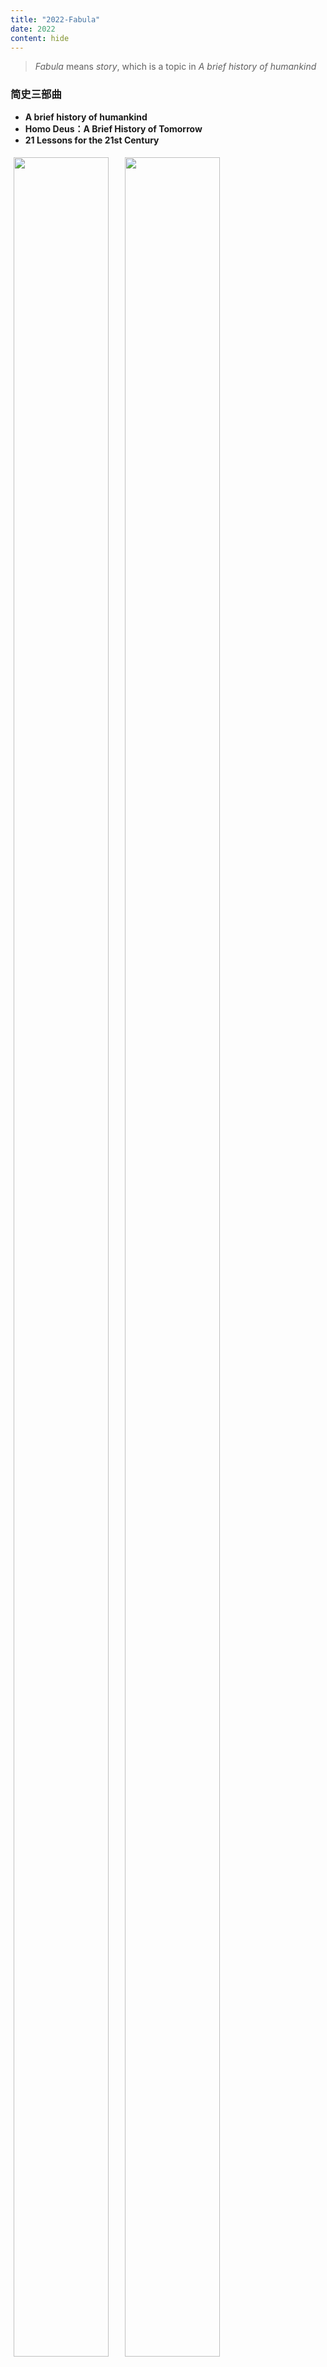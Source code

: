 ```yaml
---
title: "2022-Fabula"
date: 2022
content: hide
---
```


> *Fabula* means *story*, which is a topic in *A brief history of humankind*


### 简史三部曲

- **A brief history of humankind**
- **Homo Deus：A Brief History of Tomorrow**
- **21 Lessons for the 21st Century**

<style>
    .column {
        float: left;
        width: 33.33%;
        padding: 5px;
    }

    .row::after {
        content: "";
        clear: both;
        display: table;
    }
</style>

<div class="row">
    <div class="column"> 
        <img src="2022-01-13-23-48-57.png" style="width: 95%"> 
    </div>
    <div class="column">
        <img src="2022-01-13-23-49-08.png" style="width: 95%"> 
    </div>
    <div class="column">
        <img src="2022-01-13-23-49-15.png" style="width: 95%"> 
    </div>
</div>

从史前到未来，再回到21世纪的旅行，有各种各样的**意义之网**。


### To Kill a Mocking Bird

![](2022-03-15-09-12-55.png#center-small)

>   “依然是夏天，孩子们走近了。男孩身后拖着根鱼竿踯躅不前。一个男人双手叉腰站在那里等他。夏天，他的孩子们在前院和朋友玩耍，自编自演着他们古怪的小话剧。
> 
>   秋天，他的孩子们在杜博斯太太房前的人行道上打架。男孩扶着他妹妹站起来，过后他们一起走回家去。秋天，他的孩子们小跑着来回经过那个街角，每天的苦恼和得意都写在脸上。他们在橡树前停下了，表情又欣喜又困惑，还带着忧虑。
>
>   冬天，他的孩子们在院门前哆嗦着，黑色的剪影衬着熊熊燃烧的房屋。冬天，那男人走上街头，扔下眼镜，射死了一只疯狗。
> 
>   夏天，他眼看着他的孩子们心碎了。又到了秋天，怪人的孩子们需要他了。”


### 进化心理学

![](2022-06-10-11-43-52.png#center-small)


从人类进化以适应生存问题的角度解释人类的行为。

### 饮食的思迷

![](2022-06-10-11-46-44.png#center-small)

以摄入的能量等指标来衡量也可能并不合理，即使是相同的东西在不同人身上也会有不同的效果。我们不得不考虑微生物在这一过程中的
影响。虽然很多东西还不能得以解释，但总之多样性应该是对的。

### 权衡

![](Screenshot_20221230_000413.png#center-small)

权衡各方因素，同时也Keep Open Mind！


### 我与父辈

![](2022-12-31-12-09-36.png#center-small)

发展中的城乡差距之大，与描绘的年代相近的《繁花》中的上海，天壤之别啊。